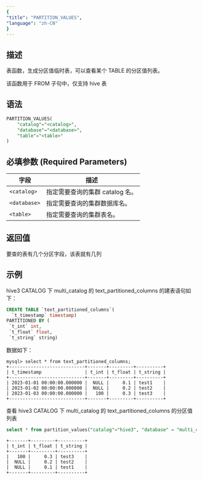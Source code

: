 ```yaml
---
{
"title": "PARTITION_VALUES",
"language": "zh-CN"
}
---
```


<!--
Licensed to the Apache Software Foundation (ASF) under one
or more contributor license agreements.  See the NOTICE file
distributed with this work for additional information
regarding copyright ownership.  The ASF licenses this file
to you under the Apache License, Version 2.0 (the
"License"); you may not use this file except in compliance
with the License.  You may obtain a copy of the License at

  http://www.apache.org/licenses/LICENSE-2.0

Unless required by applicable law or agreed to in writing,
software distributed under the License is distributed on an
"AS IS" BASIS, WITHOUT WARRANTIES OR CONDITIONS OF ANY
KIND, either express or implied.  See the License for the
specific language governing permissions and limitations
under the License.
-->

## 描述

表函数，生成分区值临时表，可以查看某个 TABLE 的分区值列表。

该函数用于 FROM 子句中，仅支持 hive 表

## 语法

```sql
PARTITION_VALUES(
    "catalog"="<catalog>",
    "database"="<database>",
    "table"="<table>"
)
```

## 必填参数 (Required Parameters)
| 字段               | 描述                                       |
|------------------|------------------------------------------|
| `<catalog>`  | 指定需要查询的集群 catalog 名。                     |
| `<database>` | 指定需要查询的集群数据库名。                           |
| `<table>`    | 指定需要查询的集群表名。                             |

## 返回值

要查的表有几个分区字段，该表就有几列

## 示例

hive3 CATALOG 下 multi_catalog 的 text_partitioned_columns 的建表语句如下：

```sql
CREATE TABLE `text_partitioned_columns`(
  `t_timestamp` timestamp)
PARTITIONED BY (
 `t_int` int,
 `t_float` float,
 `t_string` string)
```

数据如下：

```text
mysql> select * from text_partitioned_columns;
+----------------------------+-------+---------+----------+
| t_timestamp                | t_int | t_float | t_string |
+----------------------------+-------+---------+----------+
| 2023-01-01 00:00:00.000000 |  NULL |     0.1 | test1    |
| 2023-01-02 00:00:00.000000 |  NULL |     0.2 | test2    |
| 2023-01-03 00:00:00.000000 |   100 |     0.3 | test3    |
+----------------------------+-------+---------+----------+
```

查看 hive3 CATALOG 下 multi_catalog 的 text_partitioned_columns 的分区值列表

```sql
select * from partition_values("catalog"="hive3", "database" = "multi_catalog","table" = "text_partitioned_columns");
```
```text
+-------+---------+----------+
| t_int | t_float | t_string |
+-------+---------+----------+
|   100 |     0.3 | test3    |
|  NULL |     0.2 | test2    |
|  NULL |     0.1 | test1    |
+-------+---------+----------+
```

